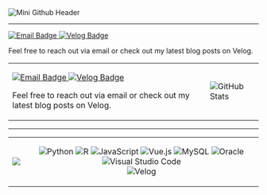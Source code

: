 <!-- Header Image -->
<img src="https://capsule-render.vercel.app/api?type=waving&color=FF4500&height=200&section=header&text=Mini%20Github&fontSize=90" alt="Mini Github Header" />

---


<p align="left">
  <a href="mailto:akkn920@naver.com">
    <img src="https://img.shields.io/badge/Email-FF6347?style=for-the-badge&logo=gmail&logoColor=white" alt="Email Badge"/>
  </a>
  <a href="https://velog.io/@mi_nini/posts" target="_blank">
    <img src="https://img.shields.io/badge/Velog-FF6F61?style=for-the-badge&logo=velog&logoColor=white" alt="Velog Badge"/>
  </a>
</p>

<p align="left">Feel free to reach out via email or check out my latest blog posts on Velog.</p>

<table>
  <tr>
    <td>
      <!-- Contact and Blog Badges -->
      <p align="left">
        <a href="mailto:akkn920@naver.com">
          <img src="https://img.shields.io/badge/Email-FF6347?style=for-the-badge&logo=gmail&logoColor=white" alt="Email Badge"/>
        </a>
        <a href="https://velog.io/@mi_nini/posts" target="_blank">
          <img src="https://img.shields.io/badge/Velog-FF6F61?style=for-the-badge&logo=velog&logoColor=white" alt="Velog Badge"/>
        </a>
      </p>
      <p>Feel free to reach out via email or check out my latest blog posts on Velog.</p>
    </td>
    <td>
      <!-- GitHub Stats -->
      <img src="https://github-readme-stats.vercel.app/api?username=anuraghazra&show_icons=true&theme=radical" alt="GitHub Stats"/>
    </td>
  </tr>
</table>




---

<table>
  <tr>
    <td>
      <!-- Most Used Languages -->
      <img src="https://github-readme-stats.vercel.app/api/top-langs/?username=Bckmini&layout=compact&theme=radical&langs_count=6" />
    </td>
    <td>
      <!-- Technologies Badges Section -->
      <p align="center">
  <img src="https://img.shields.io/badge/Python-3776AB?style=flat-square&logo=python&logoColor=FFD343" alt="Python"/>
        <img src="https://img.shields.io/badge/R-276DC3?style=flat-square&logo=r&logoColor=white" alt="R"/>
        <img src="https://img.shields.io/badge/JavaScript-F7DF1E?style=flat-square&logo=javascript&logoColor=black" alt="JavaScript"/>
        <img src="https://img.shields.io/badge/Vue.js-4FC08D?style=flat-square&logo=vue.js&logoColor=white" alt="Vue.js"/>
        <img src="https://img.shields.io/badge/MySQL-4479A1?style=flat-square&logo=mysql&logoColor=white" alt="MySQL"/>
        <img src="https://img.shields.io/badge/Oracle-F80000?style=flat-square&logo=oracle&logoColor=white" alt="Oracle"/>
        <img src="https://img.shields.io/badge/Visual_Studio_Code-007ACC?style=flat-square&logo=visual-studio-code&logoColor=white" alt="Visual Studio Code"/><br>
  <img src="https://img.shields.io/badge/Velog-20C997?style=flat-square&logo=velog&logoColor=white" alt="Velog"/> 
      </p>
    </td>
  </tr>
</table>

